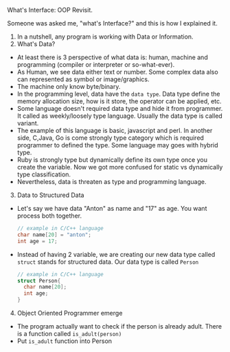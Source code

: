 What's Interface: OOP Revisit. 


Someone was asked me, "what's Interface?" and this is how I explained it. 
1. In a nutshell, any program is working with Data or Information. 
2. What's Data? 
  - At least there is 3 perspective of what data is: human, machine and programming (compiler or interpreter or so-what-ever). 
  - As Human, we see data either text or number. Some complex data also can represented as symbol or image/graphics.
  - The machine only know byte/binary. 
  - In the programming level, data have the `data type`. Data type define the memory allocation size, how is it store, the operator can be applied, etc. 
  - Some language doesn't required data type and hide it from programmer. It called as weekly/loosely type language. Usually the data type is called variant.
  - The example of this language is basic, javascript and perl. In another side, C,Java, Go is come strongly type category which is required programmer to defined the type. Some language may goes with hybrid type. 
  - Ruby is strongly type but dynamically define its own type once you create the variable. Now we got more confused for static vs dynamically type classification. 
  - Nevertheless, data is threaten as type and programming language.
3. Data to Structured Data  
  - Let's say we have data "Anton" as name and "17" as age. You want process both together. 
    ```c
    // example in C/C++ language
    char name[20] = "anton";
    int age = 17;
    ```
  - Instead of having 2 variable, we are creating our new data type called `struct` stands for structured data. Our data type is called `Person`
    ```c
    // example in C/C++ language
    struct Person{
      char name[20];
      int age;
    }
    ```
    
4. Object Oriented Programmer emerge
  - The program actually want to check if the person is already adult. There is a function called `is_adult(person)`
  - Put `is_adult` function into Person 
